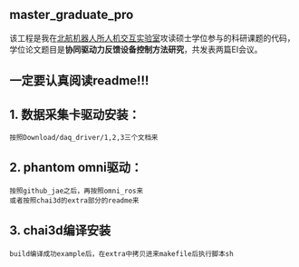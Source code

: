 ## master_graduate_pro
该工程是我在[北航机器人所人机交互实验室](http://haptic.buaa.edu.cn/)攻读硕士学位参与的科研课题的代码，学位论文题目是**协同驱动力反馈设备控制方法研究**，共发表两篇EI会议。
## 一定要认真阅读readme!!!
## 1. 数据采集卡驱动安装：
	按照Download/daq_driver/1,2,3三个文档来
## 2. phantom omni驱动：
	按照github_jae之后，再按照omni_ros来
	或者按照chai3d的extra部分的readme来
## 3. chai3d编译安装
	build编译成功example后，在extra中拷贝进来makefile后执行脚本sh
	
